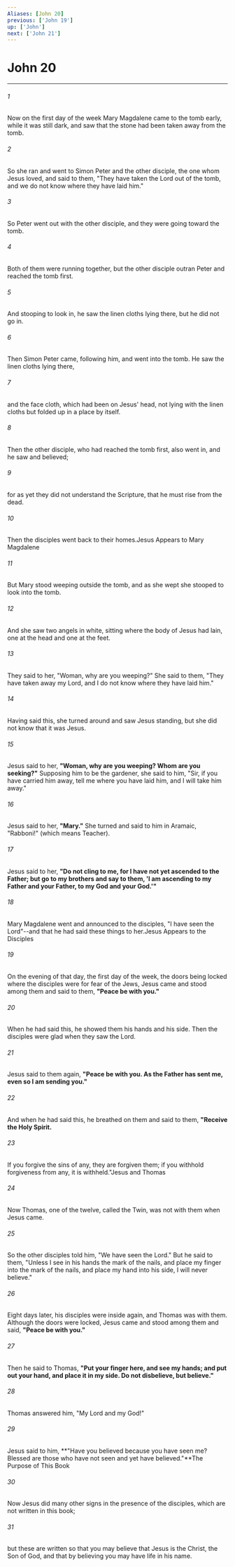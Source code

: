 ```yaml
---
Aliases: [John 20]
previous: ['John 19']
up: ['John']
next: ['John 21']
---
```

# John 20

***

 

###### 1 
Now on the first day of the week Mary Magdalene came to the tomb early, while it was still dark, and saw that the stone had been taken away from the tomb. 
 

###### 2 
So she ran and went to Simon Peter and the other disciple, the one whom Jesus loved, and said to them, "They have taken the Lord out of the tomb, and we do not know where they have laid him." 
 

###### 3 
So Peter went out with the other disciple, and they were going toward the tomb. 
 

###### 4 
Both of them were running together, but the other disciple outran Peter and reached the tomb first. 
 

###### 5 
And stooping to look in, he saw the linen cloths lying there, but he did not go in. 
 

###### 6 
Then Simon Peter came, following him, and went into the tomb. He saw the linen cloths lying there, 
 

###### 7 
and the face cloth, which had been on Jesus' head, not lying with the linen cloths but folded up in a place by itself. 
 

###### 8 
Then the other disciple, who had reached the tomb first, also went in, and he saw and believed; 
 

###### 9 
for as yet they did not understand the Scripture, that he must rise from the dead. 
 

###### 10 
Then the disciples went back to their homes.Jesus Appears to Mary Magdalene
 
 

###### 11 
But Mary stood weeping outside the tomb, and as she wept she stooped to look into the tomb. 
 

###### 12 
And she saw two angels in white, sitting where the body of Jesus had lain, one at the head and one at the feet. 
 

###### 13 
They said to her, "Woman, why are you weeping?" She said to them, "They have taken away my Lord, and I do not know where they have laid him." 
 

###### 14 
Having said this, she turned around and saw Jesus standing, but she did not know that it was Jesus. 
 

###### 15 
Jesus said to her, **"Woman, why are you weeping? Whom are you seeking?"** Supposing him to be the gardener, she said to him, "Sir, if you have carried him away, tell me where you have laid him, and I will take him away." 
 

###### 16 
Jesus said to her, **"Mary."** She turned and said to him in Aramaic, "Rabboni!" (which means Teacher). 
 

###### 17 
Jesus said to her, **"Do not cling to me, for I have not yet ascended to the Father; but go to my brothers and say to them, 'I am ascending to my Father and your Father, to my God and your God.'"** 
 

###### 18 
Mary Magdalene went and announced to the disciples, "I have seen the Lord"--and that he had said these things to her.Jesus Appears to the Disciples
 
 

###### 19 
On the evening of that day, the first day of the week, the doors being locked where the disciples were for fear of the Jews, Jesus came and stood among them and said to them, **"Peace be with you."** 
 

###### 20 
When he had said this, he showed them his hands and his side. Then the disciples were glad when they saw the Lord. 
 

###### 21 
Jesus said to them again, **"Peace be with you. As the Father has sent me, even so I am sending you."** 
 

###### 22 
And when he had said this, he breathed on them and said to them, **"Receive the Holy Spirit.** 
 

###### 23 
If you forgive the sins of any, they are forgiven them; if you withhold forgiveness from any, it is withheld."Jesus and Thomas
 
 

###### 24 
Now Thomas, one of the twelve, called the Twin, was not with them when Jesus came. 
 

###### 25 
So the other disciples told him, "We have seen the Lord." But he said to them, "Unless I see in his hands the mark of the nails, and place my finger into the mark of the nails, and place my hand into his side, I will never believe."
 
 

###### 26 
Eight days later, his disciples were inside again, and Thomas was with them. Although the doors were locked, Jesus came and stood among them and said, **"Peace be with you."** 
 

###### 27 
Then he said to Thomas, **"Put your finger here, and see my hands; and put out your hand, and place it in my side. Do not disbelieve, but believe."** 
 

###### 28 
Thomas answered him, "My Lord and my God!" 
 

###### 29 
Jesus said to him, **"Have you believed because you have seen me? Blessed are those who have not seen and yet have believed."**The Purpose of This Book
 
 

###### 30 
Now Jesus did many other signs in the presence of the disciples, which are not written in this book; 
 

###### 31 
but these are written so that you may believe that Jesus is the Christ, the Son of God, and that by believing you may have life in his name.
 
